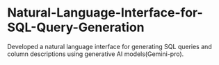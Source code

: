 # Natural-Language-Interface-for-SQL-Query-Generation
Developed a natural language interface for generating SQL queries and column descriptions using generative AI models(Gemini-pro).
